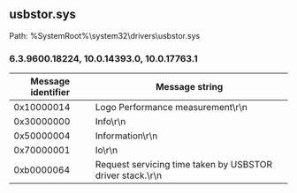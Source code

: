 ## usbstor.sys

Path: %SystemRoot%\system32\drivers\usbstor.sys

### 6.3.9600.18224, 10.0.14393.0, 10.0.17763.1

Message identifier | Message string
--- | ---
0x10000014 | Logo Performance measurement\r\n
0x30000000 | Info\r\n
0x50000004 | Information\r\n
0x70000001 | Io\r\n
0xb0000064 | Request servicing time taken by USBSTOR driver stack.\r\n
